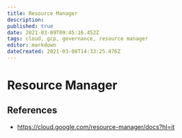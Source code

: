 ```yaml
---
title: Resource Manager
description: 
published: true
date: 2021-03-09T09:45:16.452Z
tags: cloud, gcp, governance, resource manager
editor: markdown
dateCreated: 2021-03-08T14:33:25.476Z
---
```


# Resource Manager
## References
- https://cloud.google.com/resource-manager/docs?hl=it